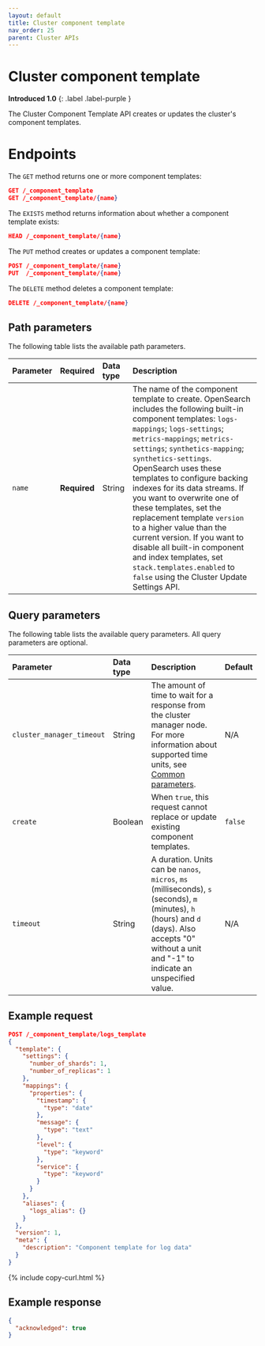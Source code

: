 ```yaml
---
layout: default
title: Cluster component template
nav_order: 25
parent: Cluster APIs
---
```


# Cluster component template
**Introduced 1.0**
{: .label .label-purple }

The Cluster Component Template API creates or updates the cluster's component templates.

# Endpoints

The `GET` method returns one or more component templates:

<!-- spec_insert_start
api: cluster.get_component_template
component: endpoints
omit_header: true
-->
```json
GET /_component_template
GET /_component_template/{name}
```
<!-- spec_insert_end -->

The `EXISTS` method returns information about whether a component template exists:

<!-- spec_insert_start
api: cluster.exists_component_template
component: endpoints
omit_header: true
-->
```json
HEAD /_component_template/{name}
```
<!-- spec_insert_end -->

The `PUT` method creates or updates a component template:

<!-- spec_insert_start
api: cluster.put_component_template
component: endpoints
omit_header: true
-->
```json
POST /_component_template/{name}
PUT  /_component_template/{name}
```
<!-- spec_insert_end -->

The `DELETE` method deletes a component template:

<!-- spec_insert_start
api: cluster.delete_component_template
component: endpoints
omit_header: true
-->
```json
DELETE /_component_template/{name}
```
<!-- spec_insert_end -->

<!-- spec_insert_start
api: cluster.put_component_template
component: path_parameters
-->
## Path parameters

The following table lists the available path parameters.

| Parameter | Required | Data type | Description |
| :--- | :--- | :--- | :--- |
| `name` | **Required** | String | The name of the component template to create. OpenSearch includes the following built-in component templates: `logs-mappings`; `logs-settings`; `metrics-mappings`; `metrics-settings`; `synthetics-mapping`; `synthetics-settings`. OpenSearch uses these templates to configure backing indexes for its data streams. If you want to overwrite one of these templates, set the replacement template `version` to a higher value than the current version. If you want to disable all built-in component and index templates, set `stack.templates.enabled` to `false` using the Cluster Update Settings API. |

<!-- spec_insert_end -->

<!-- spec_insert_start
api: cluster.put_component_template
columns: Parameter, Data type, Description, Default
include_deprecated: false
component: query_parameters
-->
## Query parameters

The following table lists the available query parameters. All query parameters are optional.

| Parameter | Data type | Description | Default |
| :--- | :--- | :--- | :--- |
| `cluster_manager_timeout` | String | The amount of time to wait for a response from the cluster manager node. For more information about supported time units, see [Common parameters]({{site.url}}{{site.baseurl}}/api-reference/common-parameters/#time-units). | N/A |
| `create` | Boolean | When `true`, this request cannot replace or update existing component templates. | `false` |
| `timeout` | String | A duration. Units can be `nanos`, `micros`, `ms` (milliseconds), `s` (seconds), `m` (minutes), `h` (hours) and `d` (days). Also accepts "0" without a unit and "-1" to indicate an unspecified value. | N/A |

<!-- spec_insert_end -->

## Example request

```json
POST /_component_template/logs_template
{
  "template": {
    "settings": {
      "number_of_shards": 1,
      "number_of_replicas": 1
    },
    "mappings": {
      "properties": {
        "timestamp": {
          "type": "date"
        },
        "message": {
          "type": "text"
        },
        "level": {
          "type": "keyword"
        },
        "service": {
          "type": "keyword"
        }
      }
    },
    "aliases": {
      "logs_alias": {}
    }
  },
  "version": 1,
  "meta": {
    "description": "Component template for log data"
  }
}
```
{% include copy-curl.html %}

## Example response 

```json
{
  "acknowledged": true
}
```

